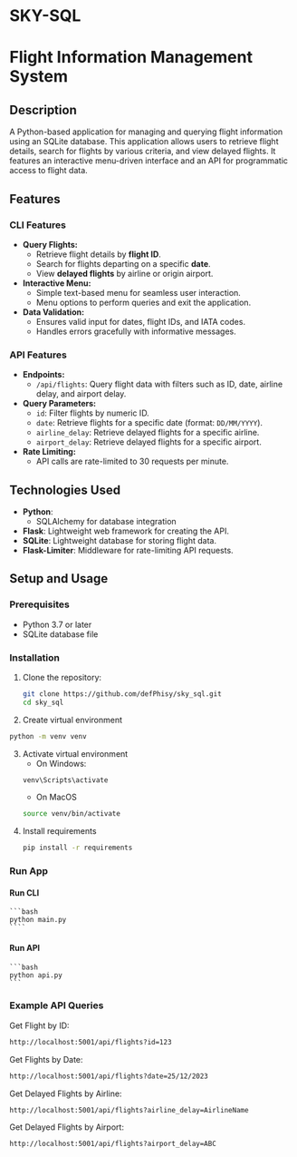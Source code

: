 # SKY-SQL

# Flight Information Management System

## Description

A Python-based application for managing and querying flight information using an SQLite database. This application allows users to retrieve flight details, search for flights by various criteria, and view delayed flights. It features an interactive menu-driven interface and an API for programmatic access to flight data.

## Features

### CLI Features

- **Query Flights:**
  - Retrieve flight details by **flight ID**.
  - Search for flights departing on a specific **date**.
  - View **delayed flights** by airline or origin airport.
- **Interactive Menu:**
  - Simple text-based menu for seamless user interaction.
  - Menu options to perform queries and exit the application.
- **Data Validation:**
  - Ensures valid input for dates, flight IDs, and IATA codes.
  - Handles errors gracefully with informative messages.

### API Features

- **Endpoints:**
  - `/api/flights`: Query flight data with filters such as ID, date, airline delay, and airport delay.
- **Query Parameters:**
  - `id`: Filter flights by numeric ID.
  - `date`: Retrieve flights for a specific date (format: `DD/MM/YYYY`).
  - `airline_delay`: Retrieve delayed flights for a specific airline.
  - `airport_delay`: Retrieve delayed flights for a specific airport.
- **Rate Limiting:**
  - API calls are rate-limited to 30 requests per minute.

## Technologies Used

- **Python**:
  - SQLAlchemy for database integration
- **Flask**: Lightweight web framework for creating the API.
- **SQLite**: Lightweight database for storing flight data.
- **Flask-Limiter**: Middleware for rate-limiting API requests.

## Setup and Usage

### Prerequisites

- Python 3.7 or later
- SQLite database file

### Installation

1. Clone the repository:
   ```bash
   git clone https://github.com/defPhisy/sky_sql.git
   cd sky_sql
   ```
2. Create virtual environment

```bash
python -m venv venv
```

3. Activate virtual environment
   - On Windows:
   ```bash
   venv\Scripts\activate
   ```
   - On MacOS
   ```bash
   source venv/bin/activate
   ```
4. Install requirements
   ```bash
   pip install -r requirements
   ```

### Run App

#### Run CLI

    ```bash
    python main.py
    ````

#### Run API

    ```bash
    python api.py
    ```

### Example API Queries

Get Flight by ID:

```bash
http://localhost:5001/api/flights?id=123
```

Get Flights by Date:

```bash
http://localhost:5001/api/flights?date=25/12/2023
```

Get Delayed Flights by Airline:

```bash
http://localhost:5001/api/flights?airline_delay=AirlineName
```

Get Delayed Flights by Airport:

```bash
http://localhost:5001/api/flights?airport_delay=ABC
```

